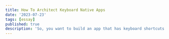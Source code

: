 ```yaml
---
title: How To Architect Keyboard Native Apps
date: '2023-07-23'
tags: [essay]
published: true
description: 'So, you want to build an app that has keyboard shortcuts as a first class citizen? An app that that has a command palette? An app that is mouse optional?'
---
```

